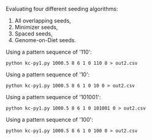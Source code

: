 Evaluating four different seeding algorithms:
1. All overlapping seeds,
2. Minimizer seeds,
3. Spaced seeds,
4. Genome-on-Diet seeds.
  
Using a pattern sequence of '110':
```
python kc-py1.py 1000.5 8 6 1 0 110 0 > out2.csv
```
Using a pattern sequence of '10':
```
python kc-py1.py 1000.5 8 6 1 0 10 0 > out2.csv
```
Using a pattern sequence of '101001':
```
python kc-py1.py 1000.5 8 6 1 0 101001 0 > out2.csv
```
Using a pattern sequence of '100':
```
python kc-py1.py 1000.5 8 6 1 0 100 0 > out2.csv
```
